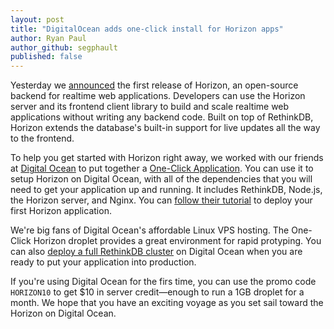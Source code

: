 ```yaml
---
layout: post
title: "DigitalOcean adds one-click install for Horizon apps"
author: Ryan Paul
author_github: segphault
published: false
---
```


Yesterday we [announced][] the first release of Horizon, an open-source backend for
realtime web applications. Developers can use the Horizon server and its
frontend client library to build and scale realtime web applications without
writing any backend code. Built on top of RethinkDB, Horizon extends the
database's built-in support for live updates all the way to the frontend.

To help you get started with Horizon right away, we worked with our friends at
[Digital Ocean][] to put together a [One-Click Application][one-click].
You can use it to setup Horizon on Digital Ocean, with all of the dependencies
that you will need to get your application up and running. It includes
RethinkDB, Node.js, the Horizon server, and Nginx. You can
[follow their tutorial][tutorial] to deploy your first Horizon application.

<!--more-->

We're big fans of Digital Ocean's affordable Linux VPS hosting. The One-Click
Horizon droplet provides a great environment for rapid protyping. You can also
[deploy a full RethinkDB cluster][cluster] on Digital Ocean when you are ready
to put your application into production.

If you're using Digital Ocean for the firs time, you can use the promo code
`HORIZON10` to get $10 in server credit&mdash;enough to run a 1GB droplet for a month.
We hope that you have an exciting voyage as you set sail toward the Horizon on
Digital Ocean.

[announced]: http://rethinkdb.com/blog/horizon-release/
[Digital Ocean]: http://digitalocean.com/
[one-click]: https://www.digitalocean.com/features/one-click-apps/
[tutorial]: https://www.digitalocean.com/community/tutorials/how-to-use-the-horizon-one-click-install-image
[cluster]: https://www.digitalocean.com/community/tutorials/how-to-create-a-sharded-rethinkdb-cluster-on-ubuntu-14-04
